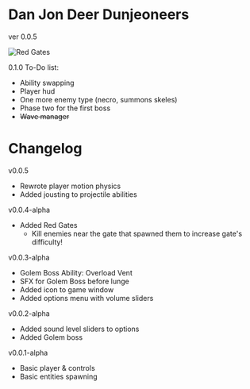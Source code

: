 # Dan Jon Deer Dunjeoneers

ver 0.0.5

![Red Gates](https://i.imgur.com/dBjDcBq.png)

0.1.0 To-Do list:
- Ability swapping
- Player hud
- One more enemy type (necro, summons skeles)
- Phase two for the first boss
- ~~Wave manager~~

# Changelog

v0.0.5
- Rewrote player motion physics
- Added jousting to projectile abilities

v0.0.4-alpha
- Added Red Gates
  - Kill enemies near the gate that spawned them to increase gate's difficulty!

v0.0.3-alpha
- Golem Boss Ability: Overload Vent
- SFX for Golem Boss before lunge
- Added icon to game window
- Added options menu with volume sliders

v0.0.2-alpha
- Added sound level sliders to options
- Added Golem boss

v0.0.1-alpha
- Basic player & controls
- Basic entities spawning
